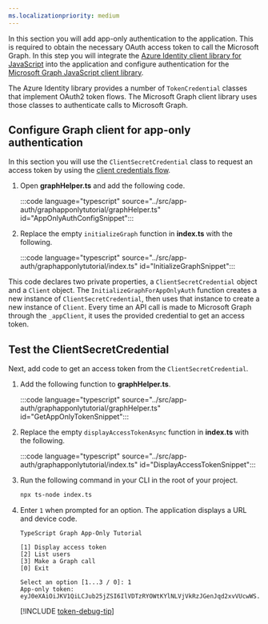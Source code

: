 ```yaml
---
ms.localizationpriority: medium
---
```


<!-- markdownlint-disable MD041 -->

In this section you will add app-only authentication to the application. This is required to obtain the necessary OAuth access token to call the Microsoft Graph. In this step you will integrate the [Azure Identity client library for JavaScript](https://www.npmjs.com/package/@azure/identity) into the application and configure authentication for the [Microsoft Graph JavaScript client library](https://www.npmjs.com/package/@microsoft/microsoft-graph-client).

The Azure Identity library provides a number of `TokenCredential` classes that implement OAuth2 token flows. The Microsoft Graph client library uses those classes to authenticate calls to Microsoft Graph.

## Configure Graph client for app-only authentication

In this section you will use the `ClientSecretCredential` class to request an access token by using the [client credentials flow](/azure/active-directory/develop/v2-oauth2-client-creds-grant-flow).

1. Open **graphHelper.ts** and add the following code.

    :::code language="typescript" source="../src/app-auth/graphapponlytutorial/graphHelper.ts" id="AppOnlyAuthConfigSnippet":::

1. Replace the empty `initializeGraph` function in **index.ts** with the following.

    :::code language="typescript" source="../src/app-auth/graphapponlytutorial/index.ts" id="InitializeGraphSnippet":::

This code declares two private properties, a `ClientSecretCredential` object and a `Client` object. The `InitializeGraphForAppOnlyAuth` function creates a new instance of `ClientSecretCredential`, then uses that instance to create a new instance of `Client`. Every time an API call is made to Microsoft Graph through the `_appClient`, it uses the provided credential to get an access token.

## Test the ClientSecretCredential

Next, add code to get an access token from the `ClientSecretCredential`.

1. Add the following function to **graphHelper.ts**.

    :::code language="typescript" source="../src/app-auth/graphapponlytutorial/graphHelper.ts" id="GetAppOnlyTokenSnippet":::

1. Replace the empty `displayAccessTokenAsync` function in **index.ts** with the following.

    :::code language="typescript" source="../src/app-auth/graphapponlytutorial/index.ts" id="DisplayAccessTokenSnippet":::

1. Run the following command in your CLI in the root of your project.

    ```bash
    npx ts-node index.ts
    ```

1. Enter `1` when prompted for an option. The application displays a URL and device code.

    ```Shell
    TypeScript Graph App-Only Tutorial

    [1] Display access token
    [2] List users
    [3] Make a Graph call
    [0] Exit

    Select an option [1...3 / 0]: 1
    App-only token: eyJ0eXAiOiJKV1QiLCJub25jZSI6IlVDTzRYOWtKYlNLVjVkRzJGenJqd2xvVUcwWS...
    ```

    [!INCLUDE [token-debug-tip](../../shared/app-token-debug-tip.md)]
